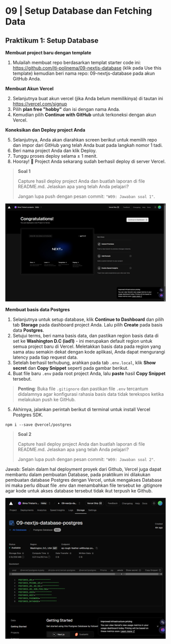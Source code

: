 #  09 | Setup Database dan Fetching Data

## Praktikum 1: Setup Database

**Membuat project baru dengan template**

1. Mulailah membuat repo berdasarkan templat starter code ini: https://github.com/jti-polinema/09-nextjs-database (klik pada Use this template) kemudian beri nama repo: 09-nextjs-database pada akun GitHub Anda.

**Membuat Akun Vercel**

2. Selanjutnya buat akun vercel (jika Anda belum memilikinya) di tautan ini https://vercel.com/signup
3. Pilih **plan free "hobby"** dan isi dengan nama Anda.
4. Kemudian pilih **Continue with GitHub** untuk terkoneksi dengan akun Vercel.

**Koneksikan dan Deploy project Anda**

5. Selanjutnya, Anda akan diarahkan screen berikut untuk memilih repo dan impor dari GitHub yang telah Anda buat pada langkah nomor 1 tadi.
6. Beri nama project Anda dan klik Deploy.
7. Tunggu proses deploy selama ± 1 menit.
8. Hooray! 🥳 Project Anda sekarang sudah berhasil deploy di server Vercel.

> **Soal 1**
>
> Capture hasil deploy project Anda dan buatlah laporan di file README.md. Jelaskan apa yang telah Anda pelajari?
>
> Jangan lupa push dengan pesan commit: `"W09: Jawaban soal 1"`.

![Output](img/ss1.png)

**Membuat basis data Postgres**

1. Selanjutnya untuk setup database, klik **Continue to Dashboard** dan pilih tab **Storage** pada dashboard project Anda. Lalu pilih **Create** pada basis data **Postgres**.
2. Setujui terms, beri nama basis data, dan pastikan region basis data di set ke **Washington D.C (iad1)** - ini merupakan default region untuk semua project baru di Vercel. Meletakkan basis data pada region yang sama atau semakin dekat dengan kode aplikasi, Anda dapat mengurangi latency pada tiap request data.
3. Setelah berhasil terhubung, arahkan pada tab `.env.local`, klik **Show secret** dan **Copy Snippet** seperti pada gambar berikut.
4. Buat file baru `.env` pada root project Anda, lalu **paste** hasil **Copy Snippet** tersebut.

>**Penting**: Buka file `.gitignore` dan pastikan file `.env` tercantum didalamnya agar konfigurasi rahasia basis data tidak terekspos ketika melakukan push ke GitHub.

5. Akhirnya, jalankan perintah berikut di terminal untuk install Vercel Postgres SDK.
```
npm i --save @vercel/postgres
```

> **Soal 2**
>
> Capture hasil deploy project Anda dan buatlah laporan di file README.md. Jelaskan apa yang telah Anda pelajari?
>
> Jangan lupa push dengan pesan commit: `"W09: Jawaban soal 2"`.

Jawab: Selain dalam hal deployment proyek dari Github, Vercel juga dapat membantu dalam pembuatan Database, pada praktikum ini dilakukan pembuatan database Postgres dengan Vercel, untuk mengakses Database ini maka perlu dibuat file .env dan menambahkan file tersebut ke .gitignore agar kode untuk akses database tersebut tidak ikut terpush ke Github.

![Output](img/ss2.png)
